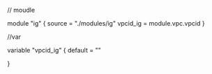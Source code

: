 // moudle 

module "ig" {
    source = "./modules/ig"
    vpcid_ig = module.vpc.vpcid
}

//var

variable "vpcid_ig" {
    default = ""
  
}
